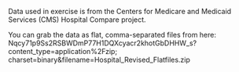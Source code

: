 Data used in exercise is from the Centers for Medicare and Medicaid Services (CMS) Hospital Compare project.

You can grab the data as flat, comma-separated files from here: 
Nqcy71p9Ss2RSBWDmP77H1DQXcyacr2khotGbDHHW_s?content_type=application%2Fzip; charset=binary&filename=Hospital_Revised_Flatfiles.zip
